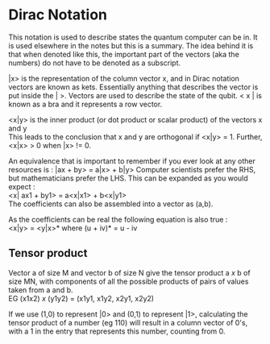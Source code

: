 # Dirac Notation
This notation is used to describe states the quantum computer can be in. It is used elsewhere in the notes but this is a summary. The idea behind it is that when denoted like this, the important part of the vectors (aka the numbers) do not have to be denoted as a subscript.

|x> is the representation of the column vector x, and in Dirac notation vectors are known as kets. Essentially anything that describes the vector is put inside the | >. Vectors are used to describe the state of the qubit. < x | is known as a bra and it represents a row vector.

<x|y> is the inner product (or dot product or scalar product) of the vectors x and y\
This leads to the conclusion that x and y are orthogonal if <x|y> = 1. Further, <x|x> > 0 when |x> != 0.

An equivalence that is important to remember if you ever look at any other resources is : |ax + by> = a|x> + b|y>
Computer scientists prefer the RHS, but mathematicians prefer the LHS. This can be expanded as you would expect : \
<x| ax1 + by1> = a<x|x1> + b<x|y1> \
The coefficients can also be assembled into a vector as (a,b).

As the coefficients can be real the following equation is also true :\
<x|y> = <y|x>*  where (u + iv)* = u - iv



## Tensor product
Vector a of size M and vector b of size N give the tensor product a *x* b of size MN, with components of all the possible products of pairs of values taken from a and b.\
EG (x1x2) *x* (y1y2) = (x1y1, x1y2, x2y1, x2y2)

If we use (1,0) to represent |0> and (0,1) to represent |1>, calculating the tensor product of a number (eg 110) will result in a column vector of 0's, with a 1 in the entry that represents this number, counting from 0.
